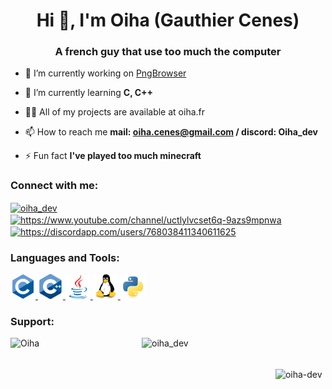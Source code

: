 <h1 align="center">Hi 👋, I'm Oiha (Gauthier Cenes)</h1>
<h3 align="center">A french guy that use too much the computer</h3>

- 🔭 I’m currently working on [PngBrowser](https://github.com/Oiha-dev/PngBrowser)

- 🌱 I’m currently learning **C, C++**

- 👨‍💻 All of my projects are available at oiha.fr

- 📫 How to reach me **mail: oiha.cenes@gmail.com / discord: Oiha_dev**

- ⚡ Fun fact **I've played too much minecraft**

<h3 align="left">Connect with me:</h3>
<p align="left">
<a href="https://twitter.com/oiha_dev" target="blank"><img align="center" src="https://raw.githubusercontent.com/rahuldkjain/github-profile-readme-generator/master/src/images/icons/Social/twitter.svg" alt="oiha_dev" height="30" width="40" /></a>
<a href="https://www.youtube.com/c/https://www.youtube.com/channel/uctlylvcset6q-9azs9mpnwa" target="blank"><img align="center" src="https://raw.githubusercontent.com/rahuldkjain/github-profile-readme-generator/master/src/images/icons/Social/youtube.svg" alt="https://www.youtube.com/channel/uctlylvcset6q-9azs9mpnwa" height="30" width="40" /></a>
<a href="https://discord.gg/https://discordapp.com/users/768038411340611625" target="blank"><img align="center" src="https://raw.githubusercontent.com/rahuldkjain/github-profile-readme-generator/master/src/images/icons/Social/discord.svg" alt="https://discordapp.com/users/768038411340611625" height="30" width="40" /></a>
</p>

<h3 align="left">Languages and Tools:</h3>
<p align="left"> <a href="https://www.cprogramming.com/" target="_blank" rel="noreferrer"> <img src="https://raw.githubusercontent.com/devicons/devicon/master/icons/c/c-original.svg" alt="c" width="40" height="40"/> </a> <a href="https://www.w3schools.com/cpp/" target="_blank" rel="noreferrer"> <img src="https://raw.githubusercontent.com/devicons/devicon/master/icons/cplusplus/cplusplus-original.svg" alt="cplusplus" width="40" height="40"/> </a> <a href="https://www.java.com" target="_blank" rel="noreferrer"> <img src="https://raw.githubusercontent.com/devicons/devicon/master/icons/java/java-original.svg" alt="java" width="40" height="40"/> </a> <a href="https://www.linux.org/" target="_blank" rel="noreferrer"> <img src="https://raw.githubusercontent.com/devicons/devicon/master/icons/linux/linux-original.svg" alt="linux" width="40" height="40"/> </a> <a href="https://www.python.org" target="_blank" rel="noreferrer"> <img src="https://raw.githubusercontent.com/devicons/devicon/master/icons/python/python-original.svg" alt="python" width="40" height="40"/> </a> </p>

<h3 align="left">Support:</h3>
<p><a href="https://www.buymeacoffee.com/Oiha"> <img align="left" src="https://cdn.buymeacoffee.com/buttons/v2/default-yellow.png" height="50" width="210" alt="Oiha" /></a><a href="https://ko-fi.com/oiha_dev"> <img align="left" src="https://cdn.ko-fi.com/cdn/kofi3.png?v=3" height="50" width="210" alt="oiha_dev" /></a></p><br><br>

<p>&nbsp;<img align="center" src="https://github-readme-stats.vercel.app/api?username=oiha-dev&show_icons=true&locale=en" alt="oiha-dev" /></p>
